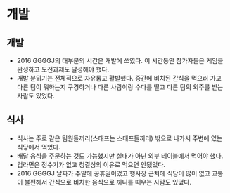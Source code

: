 # 개발

## 개발

* 2016 GGGGJ의 대부분의 시간은 개발에 쓰였다. 이 시간동안 참가자들은 게임을 완성하고 도전과제도 달성해야 했다.
* 개발 분위기는 전체적으로 자유롭고 활발했다. 중간에 비치된 간식을 먹으러 가고 다른 팀이 뭐하는지 구경하거나 다른 사람이랑 수다를 떨고 다른 팀의 외주를 받는 사람도 있었다.

## 식사

* 식사는 주로 같은 팀원들끼리(스태프는 스태프들끼리) 밖으로 나가서 주변에 있는 식당에서 먹었다.
* 배달 음식을 주문하는 것도 가능했지만 실내가 아닌 외부 테이블에서 먹어야 했다.
* 컵라면은 정수기가 없고 청결상의 이유로 먹으면 안됐었다.
* 2016 GGGGJ 날짜가 주말에 공휴일이었고 행사장 근처에 식당이 많이 없고 교통이 불편해서 간식으로 비치한 음식으로 끼니를 때우는 사람도 있었다.
